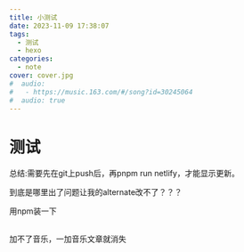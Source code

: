 ```yaml
---
title: 小测试
date: 2023-11-09 17:38:07
tags:
  - 测试
  - hexo
categories:
  - note
cover: cover.jpg
#  audio:
#   - https://music.163.com/#/song?id=30245064
#  audio: true
---
```

# 测试
总结:需要先在git上push后，再pnpm run netlify，才能显示更新。

到底是哪里出了问题让我的alternate改不了？？？

用npm装一下

##
加不了音乐，一加音乐文章就消失